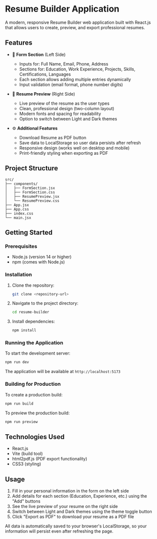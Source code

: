 # Resume Builder Application

A modern, responsive Resume Builder web application built with React.js that allows users to create, preview, and export professional resumes.

## Features

- 📝 **Form Section** (Left Side)
  - Inputs for: Full Name, Email, Phone, Address
  - Sections for: Education, Work Experience, Projects, Skills, Certifications, Languages
  - Each section allows adding multiple entries dynamically
  - Input validation (email format, phone number digits)

- 👀 **Resume Preview** (Right Side)
  - Live preview of the resume as the user types
  - Clean, professional design (two-column layout)
  - Modern fonts and spacing for readability
  - Option to switch between Light and Dark themes

- ⚙️ **Additional Features**
  - Download Resume as PDF button
  - Save data to LocalStorage so user data persists after refresh
  - Responsive design (works well on desktop and mobile)
  - Print-friendly styling when exporting as PDF

## Project Structure

```
src/
├── components/
│   ├── FormSection.jsx
│   ├── FormSection.css
│   ├── ResumePreview.jsx
│   └── ResumePreview.css
├── App.jsx
├── App.css
├── index.css
└── main.jsx
```

## Getting Started

### Prerequisites

- Node.js (version 14 or higher)
- npm (comes with Node.js)

### Installation

1. Clone the repository:
   ```bash
   git clone <repository-url>
   ```

2. Navigate to the project directory:
   ```bash
   cd resume-builder
   ```

3. Install dependencies:
   ```bash
   npm install
   ```

### Running the Application

To start the development server:
```bash
npm run dev
```

The application will be available at `http://localhost:5173`

### Building for Production

To create a production build:
```bash
npm run build
```

To preview the production build:
```bash
npm run preview
```

## Technologies Used

- React.js
- Vite (build tool)
- html2pdf.js (PDF export functionality)
- CSS3 (styling)

## Usage

1. Fill in your personal information in the form on the left side
2. Add details for each section (Education, Experience, etc.) using the "Add" buttons
3. See the live preview of your resume on the right side
4. Switch between Light and Dark themes using the theme toggle button
5. Click "Export as PDF" to download your resume as a PDF file

All data is automatically saved to your browser's LocalStorage, so your information will persist even after refreshing the page.